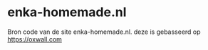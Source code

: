 # enka-homemade.nl

Bron code van de site enka-homemade.nl. deze is gebasseerd op https://oxwall.com
